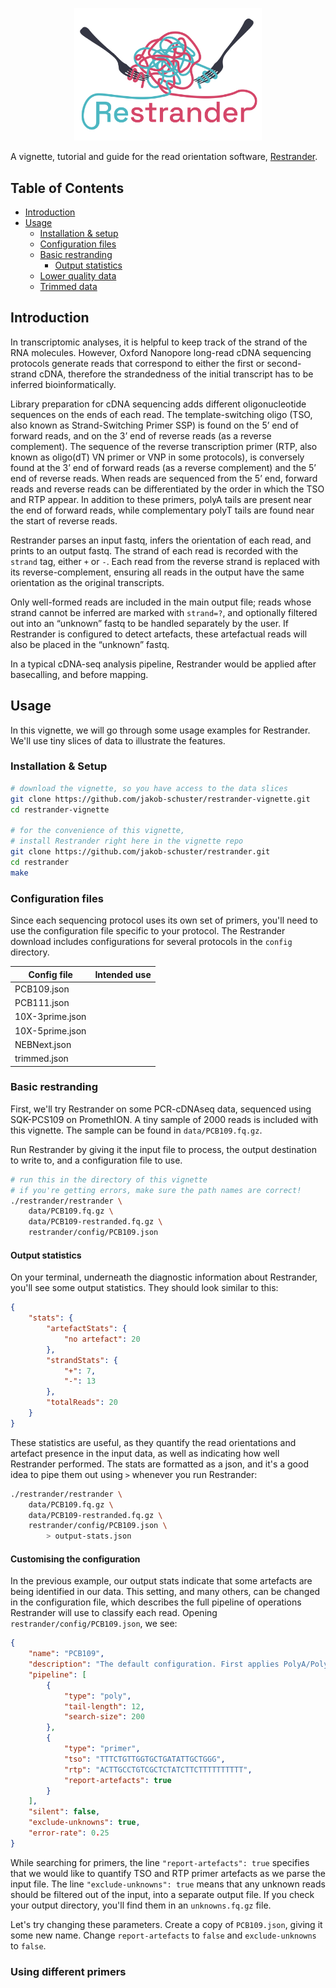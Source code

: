 <p align="center">
    <img src="figures/logo.png" title="Restrander" alt="Restrander" width="300">
</p>

A vignette, tutorial and guide for the read orientation software, [Restrander](https://github.com/jakob-schuster/restrander).

## Table of Contents

- [Introduction](#introduction)
- [Usage](#usage)
    - [Installation & setup](#installation--setup)
    - [Configuration files](#configuration-files)
    - [Basic restranding](#basic-restranding)
        - [Output statistics](#output-statistics)
    - [Lower quality data](#lower-quality-data)
    - [Trimmed data](#trimmed-data)


## Introduction

In transcriptomic analyses, it is helpful to keep track of the strand of the RNA molecules. However, Oxford Nanopore long-read cDNA sequencing protocols generate reads that correspond to either the first or second-strand cDNA, therefore the strandedness of the initial transcript has to be inferred bioinformatically.

Library preparation for cDNA sequencing adds different oligonucleotide sequences on the ends of each read. The template-switching oligo (TSO, also known as Strand-Switching Primer SSP) is found on the 5’ end of forward reads, and on the 3’ end of reverse reads (as a reverse complement). The sequence of the reverse transcription primer (RTP, also known as oligo(dT) VN primer or VNP in some protocols), is conversely found at the 3’ end of forward reads (as a reverse complement) and the 5’ end of reverse reads. When reads are sequenced from the 5’ end, forward reads and reverse reads can be differentiated by the order in which the TSO and RTP appear. In addition to these primers, polyA tails are present near the end of forward reads, while complementary polyT tails are found near the start of reverse reads.

Restrander parses an input fastq, infers the orientation of each read, and prints to an output fastq. The strand of each read is recorded with the `strand` tag, either `+` or `-`. Each read from the reverse strand is replaced with its reverse-complement, ensuring all reads in the output have the same orientation as the original transcripts.

Only well-formed reads are included in the main output file; reads whose strand cannot be inferred are marked with `strand=?`, and optionally filtered out into an “unknown” fastq to be handled separately by the user. If Restrander is configured to detect artefacts, these artefactual reads will also be placed in the “unknown” fastq.

In a typical cDNA-seq analysis pipeline, Restrander would be applied after basecalling, and before mapping.

## Usage

In this vignette, we will go through some usage examples for Restrander. We'll use tiny slices of data to illustrate the features.

### Installation & Setup

```bash
# download the vignette, so you have access to the data slices
git clone https://github.com/jakob-schuster/restrander-vignette.git
cd restrander-vignette

# for the convenience of this vignette, 
# install Restrander right here in the vignette repo
git clone https://github.com/jakob-schuster/restrander.git
cd restrander
make
```

### Configuration files

Since each sequencing protocol uses its own set of primers, you'll need to use the configuration file specific to your protocol. The Restrander download includes configurations for several protocols in the `config` directory. 

<table>
    <thead>
        <tr>
            <th>Config file</th>
            <th>Intended use</th>
        </tr>
    </thead>
    <tbody>
        <tr>
            <td>PCB109.json</td>
            <td></td>
        </tr>
        <tr>
            <td>PCB111.json</td>
            <td></td>
        </tr>
        <tr>
            <td>10X-3prime.json</td>
            <td></td>
        </tr>
        <tr>
            <td>10X-5prime.json</td>
            <td></td>
        </tr>
        <tr>
            <td>NEBNext.json</td>
            <td></td>
        </tr>
        <tr>
            <td>trimmed.json</td>
            <td></td>
        </tr>
    </tbody>
</table>

### Basic restranding

First, we'll try Restrander on some PCR-cDNAseq data, sequenced using SQK-PCS109 on PromethION. A tiny sample of 2000 reads is included with this vignette. The sample can be found in `data/PCB109.fq.gz`.

Run Restrander by giving it the input file to process, the output destination to write to, and a configuration file to use.

```bash
# run this in the directory of this vignette
# if you're getting errors, make sure the path names are correct!
./restrander/restrander \
    data/PCB109.fq.gz \
    data/PCB109-restranded.fq.gz \
    restrander/config/PCB109.json
```

#### Output statistics

On your terminal, underneath the diagnostic information about Restrander, you'll see some output statistics. They should look similar to this:

```json
{
    "stats": {
        "artefactStats": {
            "no artefact": 20
        },
        "strandStats": {
            "+": 7,
            "-": 13
        },
        "totalReads": 20
    }
}
```

These statistics are useful, as they quantify the read orientations and artefact presence in the input data, as well as indicating how well Restrander performed. The stats are formatted as a json, and it's a good idea to pipe them out using `>` whenever you run Restrander:

```bash
./restrander/restrander \
    data/PCB109.fq.gz \
    data/PCB109-restranded.fq.gz \
    restrander/config/PCB109.json \
        > output-stats.json
```

#### Customising the configuration

In the previous example, our output stats indicate that some artefacts are being identified in our data. This setting, and many others, can be changed in the configuration file, which describes the full pipeline of operations Restrander will use to classify each read. Opening `restrander/config/PCB109.json`, we see:

```json
{
    "name": "PCB109",
    "description": "The default configuration. First applies PolyA/PolyT classification, then looks for the standard TSO (SSP) and RTP (VNP) used in PCB109 chemistry.",
    "pipeline": [
        {
            "type": "poly",
            "tail-length": 12,
            "search-size": 200
        },
        {
            "type": "primer",
            "tso": "TTTCTGTTGGTGCTGATATTGCTGGG",
            "rtp": "ACTTGCCTGTCGCTCTATCTTCTTTTTTTTTT",
            "report-artefacts": true
        }
    ],
    "silent": false,
    "exclude-unknowns": true,
    "error-rate": 0.25
}
```

While searching for primers, the line `"report-artefacts": true` specifies that we would like to quantify TSO and RTP primer artefacts as we parse the input file. The line `"exclude-unknowns": true` means that any unknown reads should be filtered out of the input, into a separate output file. If you check your output directory, you'll find them in an `unknowns.fq.gz` file. 

Let's try changing these parameters. Create a copy of `PCB109.json`, giving it some new name. Change `report-artefacts` to `false` and `exclude-unknowns` to `false`.

### Using different primers


